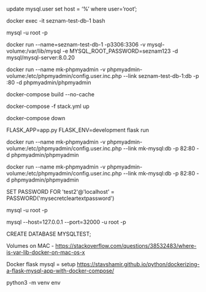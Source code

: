 update mysql.user set host = ‘%’ where user=’root’;

docker exec -it seznam-test-db-1   bash

mysql -u root -p

docker run --name=seznam-test-db-1 -p3306:3306 -v mysql-volume:/var/lib/mysql -e MYSQL_ROOT_PASSWORD=seznam123 -d mysql/mysql-server:8.0.20

docker run --name mk-phpmyadmin -v phpmyadmin-volume:/etc/phpmyadmin/config.user.inc.php --link seznam-test-db-1:db -p :80 -d phpmyadmin/phpmyadmin


docker-compose build --no-cache


docker-compose -f stack.yml up


docker-compose down 


FLASK_APP=app.py FLASK_ENV=development flask run


docker run --name mk-phpmyadmin -v phpmyadmin-volume:/etc/phpmyadmin/config.user.inc.php --link mk-mysql:db -p 82:80 -d phpmyadmin/phpmyadmin


docker run --name mk-phpmyadmin -v phpmyadmin-volume:/etc/phpmyadmin/config.user.inc.php --link mk-mysql:db -p 82:80 -d phpmyadmin/phpmyadmin


SET PASSWORD FOR 'test2'@'localhost' = PASSWORD('mysecretcleartextpassword')

mysql -u root -p

mysql --host=127.0.0.1 --port=32000 -u root -p

CREATE DATABASE MYSQLTEST;


Volumes on MAC - https://stackoverflow.com/questions/38532483/where-is-var-lib-docker-on-mac-os-x

Docker flask mysql = setup https://stavshamir.github.io/python/dockerizing-a-flask-mysql-app-with-docker-compose/


python3 -m venv env 